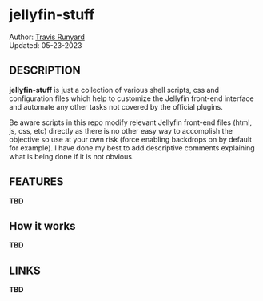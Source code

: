# jellyfin-stuff

Author: [Travis Runyard](travisrunyard@gmail.com)<br>
Updated: 05-23-2023


## DESCRIPTION

**jellyfin-stuff** is just a collection of various shell scripts, css and configuration files which help to customize the Jellyfin front-end interface and automate any other tasks not covered by the official plugins.


Be aware scripts in this repo modify relevant Jellyfin front-end files (html, js, css, etc) directly as there is no other easy way to accomplish the objective so use at your own risk (force enabling backdrops on by default for example). I have done my best to add descriptive comments explaining what is being done if it is not obvious.



## FEATURES

**TBD**


## How it works

**TBD**


## LINKS

**TBD**

